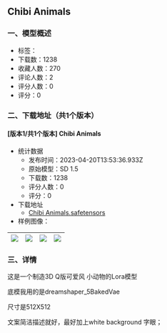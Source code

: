 ## Chibi Animals
### 一、模型概述

- 标签：
- 下载数：1238
- 收藏人数：270
- 评论人数：2
- 评分人数：0
- 评分：0

### 二、下载地址（共1个版本）

#### [版本1/共1个版本] Chibi Animals

- 统计数据
  - 发布时间：2023-04-20T13:53:36.933Z
  - 原始模型：SD 1.5
  - 下载数：1238
  - 评分人数：0
  - 评分：0
- 下载地址
  - [Chibi Animals.safetensors](https://civitai.com/api/download/models/50755)
- 样例图像：

| <img src="https://image.civitai.com/xG1nkqKTMzGDvpLrqFT7WA/a3f4fd09-fed6-40e4-2d6b-881d2a973200/width=450/545917.jpeg" /> | <img src="https://image.civitai.com/xG1nkqKTMzGDvpLrqFT7WA/049e1f27-dc40-49a2-8664-62a60c322e00/width=450/545902.jpeg" /> | <img src="https://image.civitai.com/xG1nkqKTMzGDvpLrqFT7WA/3875d90c-86f4-4608-a73b-64a0b9e63a00/width=450/545919.jpeg" /> | <img src="https://image.civitai.com/xG1nkqKTMzGDvpLrqFT7WA/acad7cc5-2b3c-4265-405a-2a61fc820b00/width=450/545903.jpeg" /> |
| ---- | ---- | ---- | ---- |


### 三、详情
<p>这是一个制造3D Q版可爱风 小动物的Lora模型</p><p>底模我用的是dreamshaper_5BakedVae</p><p>尺寸是512X512</p><p>文案简洁描述就好，最好加上white background 字眼；</p><p></p>